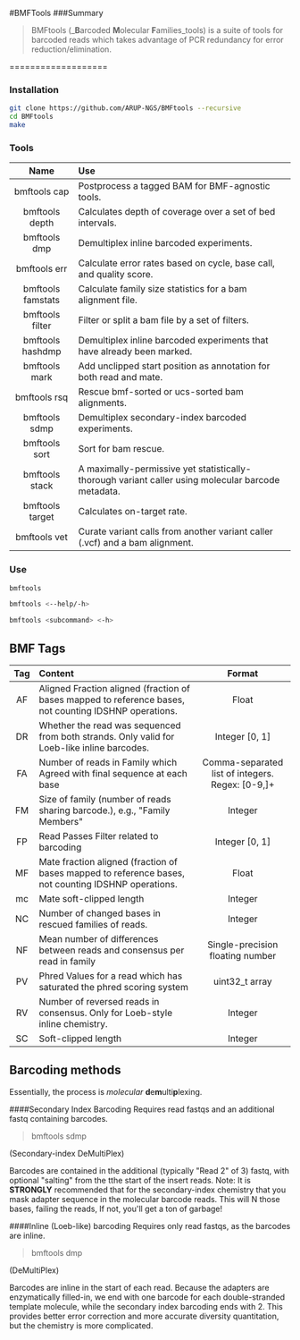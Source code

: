 #BMFTools
###Summary
>BMFtools (_**B**arcoded **M**olecular **F**amilies_tools) is a suite of tools for barcoded reads which takes advantage of PCR redundancy for error reduction/elimination.

===================


### Installation

```bash
git clone https://github.com/ARUP-NGS/BMFtools --recursive
cd BMFtools
make
```

### Tools

Name | Use |
:---:|:----|
bmftools cap| Postprocess a tagged BAM for BMF-agnostic tools.|
bmftools depth| Calculates depth of coverage over a set of bed intervals.|
bmftools dmp| Demultiplex inline barcoded experiments.|
bmftools err| Calculate error rates based on cycle, base call, and quality score.|
bmftools famstats| Calculate family size statistics for a bam alignment file.|
bmftools filter| Filter or split a bam file by a set of filters.|
bmftools hashdmp| Demultiplex inline barcoded experiments that have already been marked.|
bmftools mark| Add unclipped start position as annotation for both read and mate.|
bmftools rsq| Rescue bmf-sorted or ucs-sorted bam alignments.|
bmftools sdmp| Demultiplex secondary-index barcoded experiments.|
bmftools sort| Sort for bam rescue.|
bmftools stack| A maximally-permissive yet statistically-thorough variant caller using molecular barcode metadata.|
bmftools target| Calculates on-target rate.|
bmftools vet| Curate variant calls from another variant caller (.vcf) and a bam alignment.|


### Use

```bash
bmftools
```

```bash
bmftools <--help/-h>
```

```bash
bmftools <subcommand> <-h>
```


## BMF Tags

Tag | Content | Format |
:----:|:-----|:-----:|
AF | Aligned Fraction aligned (fraction of bases mapped to reference bases, not counting IDSHNP operations. | Float |
DR | Whether the read was sequenced from both strands. Only valid for Loeb-like inline barcodes. | Integer [0, 1] |
FA | Number of reads in Family which Agreed with final sequence at each base | Comma-separated list of integers. Regex: [0-9,]+ |
FM | Size of family (number of reads sharing barcode.), e.g., "Family Members" | Integer |
FP | Read Passes Filter related to barcoding | Integer [0, 1]|
MF | Mate fraction aligned (fraction of bases mapped to reference bases, not counting IDSHNP operations. | Float |
mc | Mate soft-clipped length | Integer |
NC | Number of changed bases in rescued families of reads. | Integer |
NF | Mean number of differences between reads and consensus per read in family | Single-precision floating number |
PV | Phred Values for a read which has saturated the phred scoring system | uint32_t array |
RV | Number of reversed reads in consensus. Only for Loeb-style inline chemistry. | Integer |
SC | Soft-clipped length | Integer |

## Barcoding methods

Essentially, the process is *molecular* **d**e**m**ulti**p**lexing.

####Secondary Index Barcoding 
Requires read fastqs and an additional fastq containing barcodes.
> bmftools sdmp

(Secondary-index DeMultiPlex)

Barcodes are contained in the additional (typically "Read 2" of 3) fastq, with optional "salting" from the tthe start of the insert reads.
Note: It is **STRONGLY** recommended that for the secondary-index chemistry that you mask adapter sequence in the molecular barcode reads.
This will N those bases, failing the reads, If not, you'll get a ton of garbage!

####Inline (Loeb-like) barcoding
Requires only read fastqs, as the barcodes are inline.
> bmftools dmp

(DeMultiPlex)

Barcodes are inline in the start of each read. Because the adapters are enzymatically filled-in, we end with one barcode for each double-stranded template molecule, while the secondary index barcoding ends with 2. This provides better error correction and more accurate diversity quantitation, but the chemistry is more complicated.

